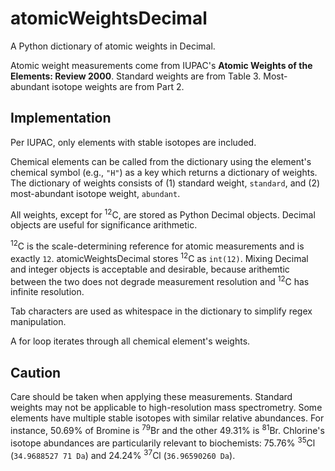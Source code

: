 # atomicWeightsDecimal

A Python dictionary of atomic weights in Decimal.

Atomic weight measurements come from IUPAC's **Atomic Weights of the Elements: Review 2000**. Standard weights are from Table 3. Most-abundant isotope weights are from Part 2.

## Implementation

Per IUPAC, only elements with stable isotopes are included.

Chemical elements can be called from the dictionary using the element's chemical symbol (e.g., `"H"`) as a key which returns a dictionary of weights. The dictionary of weights consists of (1) standard weight, `standard`, and (2) most-abundant isotope weight, `abundant`.

All weights, except for <sup>12</sup>C, are stored as Python Decimal objects. Decimal objects are useful for significance arithmetic.

<sup>12</sup>C is the scale-determining reference for atomic measurements and is exactly `12`. atomicWeightsDecimal stores <sup>12</sup>C as `int(12)`. Mixing Decimal and integer objects is acceptable and desirable, because arithemtic between the two does not degrade measurement resolution and <sup>12</sup>C has infinite resolution.

Tab characters are used as whitespace in the dictionary to simplify regex manipulation.

A for loop iterates through all chemical element's weights.

## Caution

Care should be taken when applying these measurements. Standard weights may not be applicable to high-resolution mass spectrometry. Some elements have multiple stable isotopes with similar relative abundances. For  instance, 50.69% of Bromine is <sup>79</sup>Br and the other 49.31% is <sup>81</sup>Br. Chlorine's isotope abundances are particularily relevant to biochemists: 75.76% <sup>35</sup>Cl (`34.9688527 71 Da`) and 24.24% <sup>37</sup>Cl (`36.96590260 Da`).
